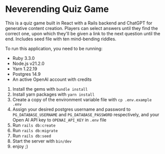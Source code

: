 # Neverending Quiz Game
This is a quiz game built in React with a Rails backend and ChatGPT for generative content creation. Players can select answers until they find the correct one, upon which they'll be given a link to the next question until the end. Includes seed file with ten mind-bending riddles.

To run this application, you need to be running:
* Ruby 3.3.0
* Node.js v21.2.0
* Yarn 1.22.19
* Postgres 14.9
* An active OpenAI account with credits

1) Install the gems with `bundle install`
2) Install yarn packages with `yarn install`
3) Create a copy of the environment variable file with `cp .env.example .env`
4) Assign your desired postgres username and password to `PG_DATABASE_USERNAME` and `PG_DATABASE_PASSWORD` respectively, and your Open AI API key to `OPENAI_API_KEY` in `.env` file
5) Run `rails db:create`
6) Run `rails db:migrate`
7) Run `rails db:seed`
8) Start the server with `bin/dev`
9) enjoy ;)
